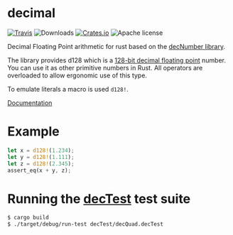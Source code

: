 # decimal

[![Travis](https://img.shields.io/travis/alkis/decimal.svg)](https://travis-ci.org/alkis/decimal)
![Downloads](https://img.shields.io/crates/d/decimal.svg)
[![Crates.io](https://img.shields.io/crates/v/decimal.svg)](https://crates.io/crates/decimal)
![Apache license](https://img.shields.io/crates/l/decimal.svg)

Decimal Floating Point arithmetic for rust based on the [decNumber
library](http://speleotrove.com/decimal/decnumber.html).

The library provides d128 which is a [128-bit decimal floating
point](https://en.wikipedia.org/wiki/Decimal128_floating-point_format) number.
You can use it as other primitive numbers in Rust. All operators are overloaded
to allow ergonomic use of this type.

To emulate literals a macro is used `d128!`.

[Documentation](https://docs.rs/decimal)

# Example

```rust
let x = d128!(1.234);
let y = d128!(1.111);
let z = d128!(2.345);
assert_eq(x + y, z);
```

# Running the [decTest](http://speleotrove.com/decimal/dectest.html) test suite

```bash
$ cargo build
$ ./target/debug/run-test decTest/decQuad.decTest
```
